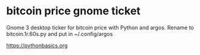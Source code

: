 # bitcoin price gnome ticket 

Gnome 3 desktop ticker for bitcoin price with Python and argos. Rename to bitcoin.1r.60s.py and put in ~/.config/argos

https://pythonbasics.org
